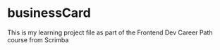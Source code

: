 # businessCard
This is my learning project file as part of the Frontend Dev Career Path course from Scrimba
